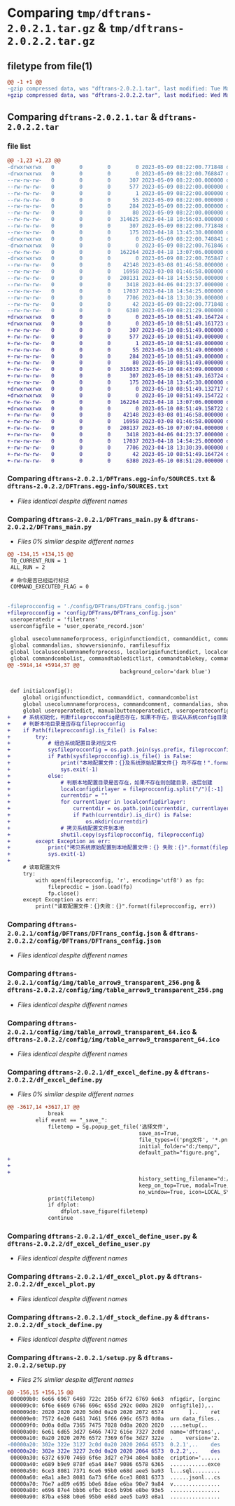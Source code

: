 # Comparing `tmp/dftrans-2.0.2.1.tar.gz` & `tmp/dftrans-2.0.2.2.tar.gz`

## filetype from file(1)

```diff
@@ -1 +1 @@
-gzip compressed data, was "dftrans-2.0.2.1.tar", last modified: Tue May  9 08:22:00 2023, max compression
+gzip compressed data, was "dftrans-2.0.2.2.tar", last modified: Wed May 10 08:51:49 2023, max compression
```

## Comparing `dftrans-2.0.2.1.tar` & `dftrans-2.0.2.2.tar`

### file list

```diff
@@ -1,23 +1,23 @@
-drwxrwxrwx   0        0        0        0 2023-05-09 08:22:00.771848 dftrans-2.0.2.1/
-drwxrwxrwx   0        0        0        0 2023-05-09 08:22:00.768847 dftrans-2.0.2.1/DFTrans.egg-info/
--rw-rw-rw-   0        0        0      307 2023-05-09 08:22:00.000000 dftrans-2.0.2.1/DFTrans.egg-info/PKG-INFO
--rw-rw-rw-   0        0        0      577 2023-05-09 08:22:00.000000 dftrans-2.0.2.1/DFTrans.egg-info/SOURCES.txt
--rw-rw-rw-   0        0        0        1 2023-05-09 08:22:00.000000 dftrans-2.0.2.1/DFTrans.egg-info/dependency_links.txt
--rw-rw-rw-   0        0        0       55 2023-05-09 08:22:00.000000 dftrans-2.0.2.1/DFTrans.egg-info/entry_points.txt
--rw-rw-rw-   0        0        0      284 2023-05-09 08:22:00.000000 dftrans-2.0.2.1/DFTrans.egg-info/requires.txt
--rw-rw-rw-   0        0        0       80 2023-05-09 08:22:00.000000 dftrans-2.0.2.1/DFTrans.egg-info/top_level.txt
--rw-rw-rw-   0        0        0   314625 2023-04-18 10:56:03.000000 dftrans-2.0.2.1/DFTrans_main.py
--rw-rw-rw-   0        0        0      307 2023-05-09 08:22:00.771848 dftrans-2.0.2.1/PKG-INFO
--rw-rw-rw-   0        0        0      175 2023-04-18 13:45:30.000000 dftrans-2.0.2.1/README.md
-drwxrwxrwx   0        0        0        0 2023-05-09 08:22:00.740841 dftrans-2.0.2.1/config/
-drwxrwxrwx   0        0        0        0 2023-05-09 08:22:00.761846 dftrans-2.0.2.1/config/DFTrans/
--rw-rw-rw-   0        0        0   162264 2023-04-18 13:07:06.000000 dftrans-2.0.2.1/config/DFTrans/DFTrans_config.json
-drwxrwxrwx   0        0        0        0 2023-05-09 08:22:00.765847 dftrans-2.0.2.1/config/img/
--rw-rw-rw-   0        0        0    42148 2023-03-08 01:46:58.000000 dftrans-2.0.2.1/config/img/table_arrow9_transparent_256.png
--rw-rw-rw-   0        0        0    16958 2023-03-08 01:46:58.000000 dftrans-2.0.2.1/config/img/table_arrow9_transparent_64.ico
--rw-rw-rw-   0        0        0   208131 2023-04-18 14:53:50.000000 dftrans-2.0.2.1/df_excel_define.py
--rw-rw-rw-   0        0        0     3418 2023-04-06 04:23:37.000000 dftrans-2.0.2.1/df_excel_define_user.py
--rw-rw-rw-   0        0        0    17037 2023-04-18 14:54:25.000000 dftrans-2.0.2.1/df_excel_plot.py
--rw-rw-rw-   0        0        0     7706 2023-04-18 13:30:39.000000 dftrans-2.0.2.1/df_stock_define.py
--rw-rw-rw-   0        0        0       42 2023-05-09 08:22:00.771848 dftrans-2.0.2.1/setup.cfg
--rw-rw-rw-   0        0        0     6380 2023-05-09 08:21:29.000000 dftrans-2.0.2.1/setup.py
+drwxrwxrwx   0        0        0        0 2023-05-10 08:51:49.164724 dftrans-2.0.2.2/
+drwxrwxrwx   0        0        0        0 2023-05-10 08:51:49.161723 dftrans-2.0.2.2/DFTrans.egg-info/
+-rw-rw-rw-   0        0        0      307 2023-05-10 08:51:49.000000 dftrans-2.0.2.2/DFTrans.egg-info/PKG-INFO
+-rw-rw-rw-   0        0        0      577 2023-05-10 08:51:49.000000 dftrans-2.0.2.2/DFTrans.egg-info/SOURCES.txt
+-rw-rw-rw-   0        0        0        1 2023-05-10 08:51:49.000000 dftrans-2.0.2.2/DFTrans.egg-info/dependency_links.txt
+-rw-rw-rw-   0        0        0       55 2023-05-10 08:51:49.000000 dftrans-2.0.2.2/DFTrans.egg-info/entry_points.txt
+-rw-rw-rw-   0        0        0      284 2023-05-10 08:51:49.000000 dftrans-2.0.2.2/DFTrans.egg-info/requires.txt
+-rw-rw-rw-   0        0        0       80 2023-05-10 08:51:49.000000 dftrans-2.0.2.2/DFTrans.egg-info/top_level.txt
+-rw-rw-rw-   0        0        0   316033 2023-05-10 08:43:09.000000 dftrans-2.0.2.2/DFTrans_main.py
+-rw-rw-rw-   0        0        0      307 2023-05-10 08:51:49.163724 dftrans-2.0.2.2/PKG-INFO
+-rw-rw-rw-   0        0        0      175 2023-04-18 13:45:30.000000 dftrans-2.0.2.2/README.md
+drwxrwxrwx   0        0        0        0 2023-05-10 08:51:49.132717 dftrans-2.0.2.2/config/
+drwxrwxrwx   0        0        0        0 2023-05-10 08:51:49.154722 dftrans-2.0.2.2/config/DFTrans/
+-rw-rw-rw-   0        0        0   162264 2023-04-18 13:07:06.000000 dftrans-2.0.2.2/config/DFTrans/DFTrans_config.json
+drwxrwxrwx   0        0        0        0 2023-05-10 08:51:49.158722 dftrans-2.0.2.2/config/img/
+-rw-rw-rw-   0        0        0    42148 2023-03-08 01:46:58.000000 dftrans-2.0.2.2/config/img/table_arrow9_transparent_256.png
+-rw-rw-rw-   0        0        0    16958 2023-03-08 01:46:58.000000 dftrans-2.0.2.2/config/img/table_arrow9_transparent_64.ico
+-rw-rw-rw-   0        0        0   208137 2023-05-10 07:07:04.000000 dftrans-2.0.2.2/df_excel_define.py
+-rw-rw-rw-   0        0        0     3418 2023-04-06 04:23:37.000000 dftrans-2.0.2.2/df_excel_define_user.py
+-rw-rw-rw-   0        0        0    17037 2023-04-18 14:54:25.000000 dftrans-2.0.2.2/df_excel_plot.py
+-rw-rw-rw-   0        0        0     7706 2023-04-18 13:30:39.000000 dftrans-2.0.2.2/df_stock_define.py
+-rw-rw-rw-   0        0        0       42 2023-05-10 08:51:49.164724 dftrans-2.0.2.2/setup.cfg
+-rw-rw-rw-   0        0        0     6380 2023-05-10 08:51:20.000000 dftrans-2.0.2.2/setup.py
```

### Comparing `dftrans-2.0.2.1/DFTrans.egg-info/SOURCES.txt` & `dftrans-2.0.2.2/DFTrans.egg-info/SOURCES.txt`

 * *Files identical despite different names*

### Comparing `dftrans-2.0.2.1/DFTrans_main.py` & `dftrans-2.0.2.2/DFTrans_main.py`

 * *Files 0% similar despite different names*

```diff
@@ -134,15 +134,15 @@
 TO_CURRENT_RUN = 1
 ALL_RUN = 2
 
 # 命令是否已经运行标记
 COMMAND_EXECUTED_FLAG = 0
 
 
-fileprocconfig = './config/DFTrans/DFTrans_config.json'
+fileprocconfig = 'config/DFTrans/DFTrans_config.json'
 useroperatedir = 'filetrans'
 userconfigfile = 'user_operate_record.json'
 
 global usecolumnnameforprocess, originfunctiondict, commanddict, commandcomment
 global commandalias, showversioninfo, ramfilesuffix
 global localusecolumnnameforprocess, localoriginfunctiondict, localcommanddict
 global commandcombolist, commandtabledictlist, commandtablekey, commandmenulist
@@ -5914,14 +5914,37 @@
                                    background_color='dark blue')
 
 
 def initialconfig():
     global originfunctiondict, commanddict, commandcombolist
     global usecolumnnameforprocess, commandcomment, commandalias, showversioninfo, ramfilesuffix
     global useroperatedict, manualbuttonoperatedict, useroperateconfig
+    # 系统初始化，判断fileprocconfig是否存在，如果不存在，尝试从系统config目录（pip，python的安装目录拷贝），系统目录也不存在则报错退出
+    # 判断本地目录是否存在fileprocconfig
+    if Path(fileprocconfig).is_file() is False:
+        try:
+            # 组合系统配置目录对应文件
+            sysfileprocconfig = os.path.join(sys.prefix, fileprocconfig)
+            if Path(sysfileprocconfig).is_file() is False:
+                print("本地配置文件：{}及系统原始配置文件{} 均不存在！".format(fileprocconfig, sysfileprocconfig))
+                sys.exit(-1)
+            else:
+                # 判断本地配置目录是否存在，如果不存在则创建目录，逐层创建
+                localconfigdirlayer = fileprocconfig.split("/")[:-1]
+                currentdir = ""
+                for currentlayer in localconfigdirlayer:
+                    currentdir = os.path.join(currentdir, currentlayer)
+                    if Path(currentdir).is_dir() is False:
+                        os.mkdir(currentdir)
+                # 拷贝系统配置文件到本地
+                shutil.copy(sysfileprocconfig, fileprocconfig)
+        except Exception as err:
+            print("拷贝系统原始配置到本地配置文件：{} 失败：{}".format(fileprocconfig, err))
+            sys.exit(-1)
+
     # 读取配置文件
     try:
         with open(fileprocconfig, 'r', encoding='utf8') as fp:
             fileprocdic = json.load(fp)
             fp.close()
     except Exception as err:
         print("读取配置文件：{}失败：{}".format(fileprocconfig, err))
```

### Comparing `dftrans-2.0.2.1/config/DFTrans/DFTrans_config.json` & `dftrans-2.0.2.2/config/DFTrans/DFTrans_config.json`

 * *Files identical despite different names*

### Comparing `dftrans-2.0.2.1/config/img/table_arrow9_transparent_256.png` & `dftrans-2.0.2.2/config/img/table_arrow9_transparent_256.png`

 * *Files identical despite different names*

### Comparing `dftrans-2.0.2.1/config/img/table_arrow9_transparent_64.ico` & `dftrans-2.0.2.2/config/img/table_arrow9_transparent_64.ico`

 * *Files identical despite different names*

### Comparing `dftrans-2.0.2.1/df_excel_define.py` & `dftrans-2.0.2.2/df_excel_define.py`

 * *Files 0% similar despite different names*

```diff
@@ -3617,14 +3617,17 @@
             break
         elif event == "_save_":
             filetemp = Sg.popup_get_file('选择文件',
                                          save_as=True,
                                          file_types=(('png文件', '*.png'), ),
                                          initial_folder="d:/temp/",
                                          default_path="figure.png",
+
+
+
                                          history_setting_filename="d:/temp/figure.png",
                                          keep_on_top=True, modal=True,
                                          no_window=True, icon=LOCAL_SYSTEM_ICON)
             print(filetemp)
             if dfplot:
                 dfplot.save_figure(filetemp)
             continue
```

### Comparing `dftrans-2.0.2.1/df_excel_define_user.py` & `dftrans-2.0.2.2/df_excel_define_user.py`

 * *Files identical despite different names*

### Comparing `dftrans-2.0.2.1/df_excel_plot.py` & `dftrans-2.0.2.2/df_excel_plot.py`

 * *Files identical despite different names*

### Comparing `dftrans-2.0.2.1/df_stock_define.py` & `dftrans-2.0.2.2/df_stock_define.py`

 * *Files identical despite different names*

### Comparing `dftrans-2.0.2.1/setup.py` & `dftrans-2.0.2.2/setup.py`

 * *Files 2% similar despite different names*

```diff
@@ -156,15 +156,15 @@
 000009b0: 6e66 6967 6469 722c 205b 6f72 6769 6e63  nfigdir, [orginc
 000009c0: 6f6e 6669 6766 696c 655d 292c 0d0a 2020  onfigfile]),..  
 000009d0: 2020 2020 2020 5d0d 0a20 2020 2072 6574        ]..    ret
 000009e0: 7572 6e20 6461 7461 5f66 696c 6573 0d0a  urn data_files..
 000009f0: 0d0a 0d0a 7365 7475 7028 0d0a 2020 2020  ....setup(..    
 00000a00: 6e61 6d65 3d27 6466 7472 616e 7327 2c0d  name='dftrans',.
 00000a10: 0a20 2020 2076 6572 7369 6f6e 3d27 322e  .    version='2.
-00000a20: 302e 322e 3127 2c0d 0a20 2020 2064 6573  0.2.1',..    des
+00000a20: 302e 322e 3227 2c0d 0a20 2020 2064 6573  0.2.2',..    des
 00000a30: 6372 6970 7469 6f6e 3d27 e794 a8e4 ba8e  cription='......
 00000a40: e689 b9e9 878f e5a4 84e7 9086 6578 6365  ............exce
 00000a50: 6ce3 8081 7371 6ce6 95b0 e68d aee5 ba93  l...sql.........
 00000a60: e8a1 a8e3 8081 6a73 6f6e 6ce3 8081 6373  ......jsonl...cs
 00000a70: 76e7 ad89 e695 b0e6 8dae e6ba 90e7 9a84  v...............
 00000a80: e696 87e4 bbb6 efbc 8ce5 b9b6 e8be 93e5  ................
 00000a90: 87ba e588 b0e6 95b0 e68d aee5 ba93 e8a1  ................
```

